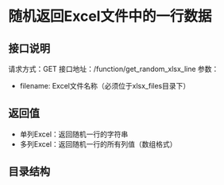 # 随机返回Excel文件中的一行数据

## 接口说明
请求方式：GET
接口地址：/function/get_random_xlsx_line
参数：
  - filename: Excel文件名称（必须位于xlsx_files目录下）

## 返回值
  - 单列Excel：返回随机一行的字符串
  - 多列Excel：返回随机一行的所有列值（数组格式）

## 目录结构
